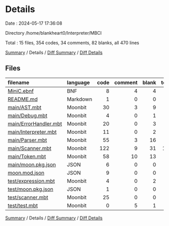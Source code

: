 # Details

Date : 2024-05-17 17:36:08

Directory /home/blankheart0/Interpreter/MBCI

Total : 15 files,  354 codes, 34 comments, 82 blanks, all 470 lines

[Summary](results.md) / Details / [Diff Summary](diff.md) / [Diff Details](diff-details.md)

## Files
| filename | language | code | comment | blank | total |
| :--- | :--- | ---: | ---: | ---: | ---: |
| [MiniC.ebnf](/MiniC.ebnf) | BNF | 8 | 4 | 4 | 16 |
| [README.md](/README.md) | Markdown | 1 | 0 | 0 | 1 |
| [main/AST.mbt](/main/AST.mbt) | Moonbit | 30 | 3 | 9 | 42 |
| [main/Debug.mbt](/main/Debug.mbt) | Moonbit | 4 | 0 | 1 | 5 |
| [main/ErrorHandler.mbt](/main/ErrorHandler.mbt) | Moonbit | 20 | 0 | 3 | 23 |
| [main/Interpreter.mbt](/main/Interpreter.mbt) | Moonbit | 11 | 0 | 2 | 13 |
| [main/Parser.mbt](/main/Parser.mbt) | Moonbit | 55 | 3 | 16 | 74 |
| [main/Scanner.mbt](/main/Scanner.mbt) | Moonbit | 122 | 9 | 31 | 162 |
| [main/Token.mbt](/main/Token.mbt) | Moonbit | 58 | 10 | 13 | 81 |
| [main/moon.pkg.json](/main/moon.pkg.json) | JSON | 6 | 0 | 0 | 6 |
| [moon.mod.json](/moon.mod.json) | JSON | 9 | 0 | 0 | 9 |
| [test/expression.mbt](/test/expression.mbt) | Moonbit | 4 | 0 | 2 | 6 |
| [test/moon.pkg.json](/test/moon.pkg.json) | JSON | 1 | 0 | 0 | 1 |
| [test/scanner.mbt](/test/scanner.mbt) | Moonbit | 25 | 0 | 0 | 25 |
| [test/test.mbt](/test/test.mbt) | Moonbit | 0 | 5 | 1 | 6 |

[Summary](results.md) / Details / [Diff Summary](diff.md) / [Diff Details](diff-details.md)